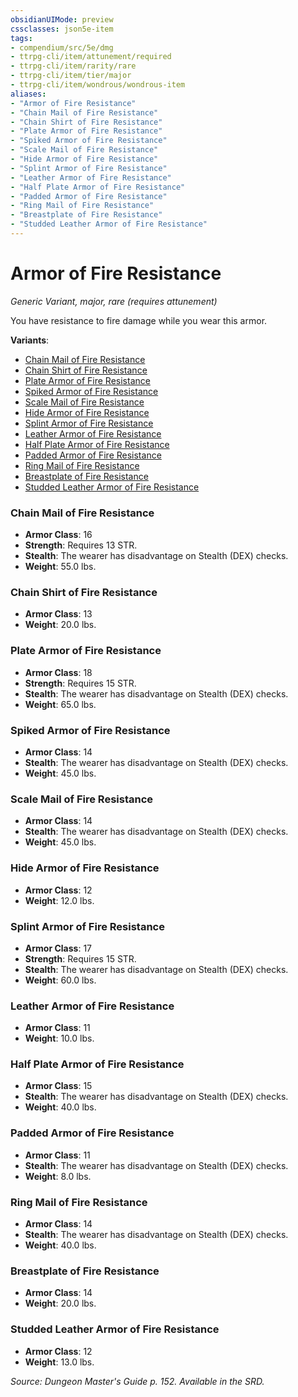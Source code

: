 ```yaml
---
obsidianUIMode: preview
cssclasses: json5e-item
tags:
- compendium/src/5e/dmg
- ttrpg-cli/item/attunement/required
- ttrpg-cli/item/rarity/rare
- ttrpg-cli/item/tier/major
- ttrpg-cli/item/wondrous/wondrous-item
aliases: 
- "Armor of Fire Resistance"
- "Chain Mail of Fire Resistance"
- "Chain Shirt of Fire Resistance"
- "Plate Armor of Fire Resistance"
- "Spiked Armor of Fire Resistance"
- "Scale Mail of Fire Resistance"
- "Hide Armor of Fire Resistance"
- "Splint Armor of Fire Resistance"
- "Leather Armor of Fire Resistance"
- "Half Plate Armor of Fire Resistance"
- "Padded Armor of Fire Resistance"
- "Ring Mail of Fire Resistance"
- "Breastplate of Fire Resistance"
- "Studded Leather Armor of Fire Resistance"
---
```

# Armor of Fire Resistance
*Generic Variant, major, rare (requires attunement)*  


You have resistance to fire damage while you wear this armor.

**Variants**:
- [Chain Mail of Fire Resistance](#Chain%20Mail%20of%20Fire%20Resistance)
- [Chain Shirt of Fire Resistance](#Chain%20Shirt%20of%20Fire%20Resistance)
- [Plate Armor of Fire Resistance](#Plate%20Armor%20of%20Fire%20Resistance)
- [Spiked Armor of Fire Resistance](#Spiked%20Armor%20of%20Fire%20Resistance)
- [Scale Mail of Fire Resistance](#Scale%20Mail%20of%20Fire%20Resistance)
- [Hide Armor of Fire Resistance](#Hide%20Armor%20of%20Fire%20Resistance)
- [Splint Armor of Fire Resistance](#Splint%20Armor%20of%20Fire%20Resistance)
- [Leather Armor of Fire Resistance](#Leather%20Armor%20of%20Fire%20Resistance)
- [Half Plate Armor of Fire Resistance](#Half%20Plate%20Armor%20of%20Fire%20Resistance)
- [Padded Armor of Fire Resistance](#Padded%20Armor%20of%20Fire%20Resistance)
- [Ring Mail of Fire Resistance](#Ring%20Mail%20of%20Fire%20Resistance)
- [Breastplate of Fire Resistance](#Breastplate%20of%20Fire%20Resistance)
- [Studded Leather Armor of Fire Resistance](#Studded%20Leather%20Armor%20of%20Fire%20Resistance)

### Chain Mail of Fire Resistance

- **Armor Class**: 16
- **Strength**: Requires 13 STR.
- **Stealth**: The wearer has disadvantage on Stealth (DEX) checks.
- **Weight**: 55.0 lbs.

### Chain Shirt of Fire Resistance

- **Armor Class**: 13
- **Weight**: 20.0 lbs.

### Plate Armor of Fire Resistance

- **Armor Class**: 18
- **Strength**: Requires 15 STR.
- **Stealth**: The wearer has disadvantage on Stealth (DEX) checks.
- **Weight**: 65.0 lbs.

### Spiked Armor of Fire Resistance

- **Armor Class**: 14
- **Stealth**: The wearer has disadvantage on Stealth (DEX) checks.
- **Weight**: 45.0 lbs.

### Scale Mail of Fire Resistance

- **Armor Class**: 14
- **Stealth**: The wearer has disadvantage on Stealth (DEX) checks.
- **Weight**: 45.0 lbs.

### Hide Armor of Fire Resistance

- **Armor Class**: 12
- **Weight**: 12.0 lbs.

### Splint Armor of Fire Resistance

- **Armor Class**: 17
- **Strength**: Requires 15 STR.
- **Stealth**: The wearer has disadvantage on Stealth (DEX) checks.
- **Weight**: 60.0 lbs.

### Leather Armor of Fire Resistance

- **Armor Class**: 11
- **Weight**: 10.0 lbs.

### Half Plate Armor of Fire Resistance

- **Armor Class**: 15
- **Stealth**: The wearer has disadvantage on Stealth (DEX) checks.
- **Weight**: 40.0 lbs.

### Padded Armor of Fire Resistance

- **Armor Class**: 11
- **Stealth**: The wearer has disadvantage on Stealth (DEX) checks.
- **Weight**: 8.0 lbs.

### Ring Mail of Fire Resistance

- **Armor Class**: 14
- **Stealth**: The wearer has disadvantage on Stealth (DEX) checks.
- **Weight**: 40.0 lbs.

### Breastplate of Fire Resistance

- **Armor Class**: 14
- **Weight**: 20.0 lbs.

### Studded Leather Armor of Fire Resistance

- **Armor Class**: 12
- **Weight**: 13.0 lbs.


*Source: Dungeon Master's Guide p. 152. Available in the SRD.*